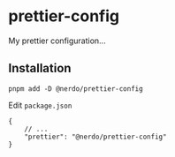 # prettier-config

My prettier configuration...

## Installation

`pnpm add -D @nerdo/prettier-config`

Edit `package.json`

```
{
    // ...
    "prettier": "@nerdo/prettier-config"
}
```
